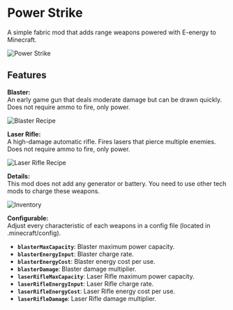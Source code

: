 # Power Strike
A simple fabric mod that adds range weapons powered with E-energy to Minecraft.

![Power Strike](https://cdn.modrinth.com/data/cached_images/155d0480385a5957f1a18feb92b937aa3f018969.jpeg)

## Features
**Blaster:**\
An early game gun that deals moderate damage but can be drawn quickly. Does not require ammo to fire, only power.

![Blaster Recipe](https://cdn.modrinth.com/data/cached_images/93b6c7684ed35444622b4c4587831e46dc78cf91.png)

**Laser Rifle:**\
A high-damage automatic rifle. Fires lasers that pierce multiple enemies. Does not require ammo to fire, only power.

![Laser Rifle Recipe](https://cdn.modrinth.com/data/cached_images/2a4789344c044c06feb9188e8cfe2335eab95c5d.png)

**Details:**\
This mod does not add any generator or battery. You need to use other tech mods to charge these weapons.

![Inventory](https://cdn.modrinth.com/data/cached_images/d725d5001cbe7236736abdd07ba3798f642df1f9.png)

**Configurable:**\
Adjust every characteristic of each weapons in a config file (located in .minecraft/config).

- **`blasterMaxCapacity`**: Blaster maximum power capacity.
- **`blasterEnergyInput`**: Blaster charge rate.
- **`blasterEnergyCost`**: Blaster energy cost per use.
- **`blasterDamage`**: Blaster damage multiplier.
- **`laserRifleMaxCapacity`**: Laser Rifle maximum power capacity.
- **`laserRifleEnergyInput`**: Laser Rifle charge rate.
- **`laserRifleEnergyCost`**: Laser Rifle energy cost per use.
- **`laserRifleDamage`**: Laser Rifle damage multiplier.
